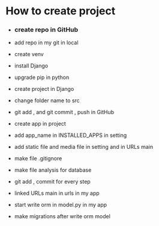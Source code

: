 # How to create project 

- ### create repo in GitHub 

- add repo in my git in local 

- create venv 

- install Django

- upgrade pip in python  

- create project in Django 

- change folder name to src 

- git add , and git commit , push in GitHub

- create app in project 

- add app_name in INSTALLED_APPS in setting 

- add static file and media file in setting and in URLs main

- make file .gitignore 

- make file analysis  for database 

- git add , commit  for every step 

- linked URLs main in urls in my app

- start write orm in model.py in my app

- make migrations after write orm model

  

 